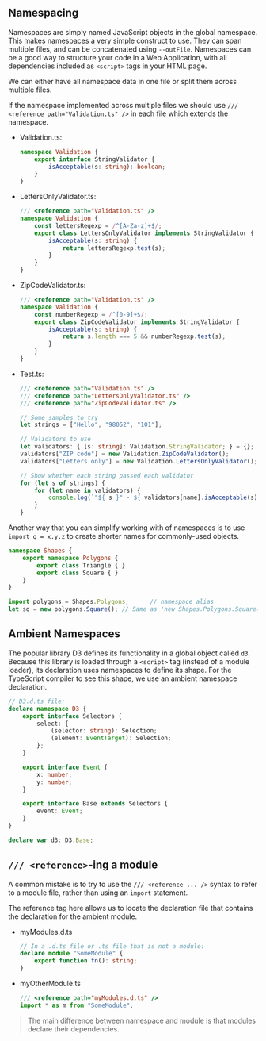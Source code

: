 ## Namespacing
Namespaces are simply named JavaScript objects in the global namespace. This makes namespaces a very simple construct to use. They can span multiple files, and can be concatenated using `--outFile`. Namespaces can be a good way to structure your code in a Web Application, with all dependencies included as `<script>` tags in your HTML page.

We can either have all namespace data in one file or split them across multiple files.

If the namespace implemented across multiple files we should use `/// <reference path="Validation.ts" />` in each file which extends the namespace.
* Validation.ts:
    ```typescript
    namespace Validation {
        export interface StringValidator {
            isAcceptable(s: string): boolean;
        }
    }
    ```
* LettersOnlyValidator.ts:
    ```typescript
    /// <reference path="Validation.ts" />
    namespace Validation {
        const lettersRegexp = /^[A-Za-z]+$/;
        export class LettersOnlyValidator implements StringValidator {
            isAcceptable(s: string) {
                return lettersRegexp.test(s);
            }
        }
    }
    ```
* ZipCodeValidator.ts:
    ```typescript
    /// <reference path="Validation.ts" />
    namespace Validation {
        const numberRegexp = /^[0-9]+$/;
        export class ZipCodeValidator implements StringValidator {
            isAcceptable(s: string) {
                return s.length === 5 && numberRegexp.test(s);
            }
        }
    }
    ```
* Test.ts:
    ```typescript
    /// <reference path="Validation.ts" />
    /// <reference path="LettersOnlyValidator.ts" />
    /// <reference path="ZipCodeValidator.ts" />

    // Some samples to try
    let strings = ["Hello", "98052", "101"];

    // Validators to use
    let validators: { [s: string]: Validation.StringValidator; } = {};
    validators["ZIP code"] = new Validation.ZipCodeValidator();
    validators["Letters only"] = new Validation.LettersOnlyValidator();

    // Show whether each string passed each validator
    for (let s of strings) {
        for (let name in validators) {
            console.log(`"${ s }" - ${ validators[name].isAcceptable(s) ? "matches" : "does not match" } ${ name }`);
        }
    }
    ```

Another way that you can simplify working with of namespaces is to use `import q = x.y.z` to create shorter names for commonly-used objects.
```typescript
namespace Shapes {
    export namespace Polygons {
        export class Triangle { }
        export class Square { }
    }
}

import polygons = Shapes.Polygons;      // namespace alias
let sq = new polygons.Square(); // Same as 'new Shapes.Polygons.Square()'
```

## Ambient Namespaces
The popular library D3 defines its functionality in a global object called `d3`. Because this library is loaded through a `<script>` tag (instead of a module loader), its declaration uses namespaces to define its shape. For the TypeScript compiler to see this shape, we use an ambient namespace declaration.
```typescript
// D3.d.ts file:
declare namespace D3 {
    export interface Selectors {
        select: {
            (selector: string): Selection;
            (element: EventTarget): Selection;
        };
    }

    export interface Event {
        x: number;
        y: number;
    }

    export interface Base extends Selectors {
        event: Event;
    }
}

declare var d3: D3.Base;
```

## `/// <reference>`-ing a module
A common mistake is to try to use the `/// <reference ... />` syntax to refer to a module file, rather than using an `import` statement.

The reference tag here allows us to locate the declaration file that contains the declaration for the ambient module.
* myModules.d.ts
    ```typescript
    // In a .d.ts file or .ts file that is not a module:
    declare module "SomeModule" {
        export function fn(): string;
    }
    ```
* myOtherModule.ts
    ```typescript
    /// <reference path="myModules.d.ts" />
    import * as m from "SomeModule";
    ```

> The main difference between namespace and module is that modules declare their dependencies.